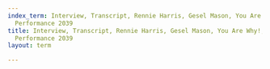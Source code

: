 ```yaml
---
index_term: Interview, Transcript, Rennie Harris, Gesel Mason, You Are Why!, No Boundaries
  Performance 2039
title: Interview, Transcript, Rennie Harris, Gesel Mason, You Are Why!, No Boundaries
  Performance 2039
layout: term

---
```

